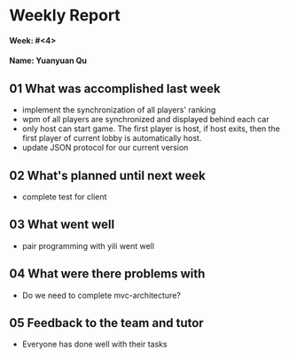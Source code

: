 # Weekly Report

#### Week: #<4>
#### Name: Yuanyuan Qu

## 01 What was accomplished last week
- implement the synchronization of all players' ranking
- wpm of all players are synchronized and displayed behind each car
- only host can start game. The first player is host, if host exits, then the first player of current lobby is automatically host.
- update JSON protocol for our current version

## 02 What's planned until next week
- complete test for client

## 03 What went well
- pair programming with yili went well

## 04 What were there problems with
- Do we need to complete mvc-architecture?

## 05 Feedback to the team and tutor
- Everyone has done well with their tasks
